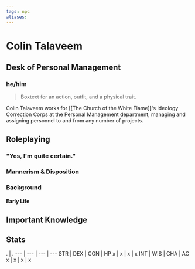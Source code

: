 ```yaml
---
tags: npc
aliases:
---
```

# Colin Talaveem
## Desk of Personal Management
### he/him

> Boxtext for an action, outfit, and a physical trait.

Colin Talaveem works for [[The Church of the White Flame]]'s Ideology Correction Corps at the Personal Management department, managing and assigning personnel to and from any number of projects.

## Roleplaying
### "Yes, I'm quite certain."

### Mannerism & Disposition

### Background
#### Early Life

## Important Knowledge


## Stats
. | . 
--- | --- | --- | ---
STR | DEX | CON | HP
x | x | x | x
INT | WIS | CHA | AC
x | x | x | x